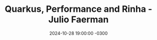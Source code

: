 ---
title: "Quarkus, Performance and Rinha - Julio Faerman"
layout: event
youtubeLive: https://www.youtube.com/watch?v=lCAHXIwNKSU
date: 2024-10-28 19:00:00 -0300
description: | 
 Recently, in the Brazilian dev community, we had the "rinha de backend" (@rinhadebackend), a challenge where developers had to create and optimize a transactional API to support a high volume of transactions with minimal resources. As a Quarkus enthusiast, I could only imagine how far we could go.
 In this session, we will dive deeper into the solution and show how to build extremely lightweight containers using QuarkusIO, GraalVM, PostgreSQL and NGINX. We will explore the code, run load simulation with Gatling, share the results and much more. Join us and let's have fun extracting the maximum performance from the systems!
speakers: [julioFaerman]
draft: false
---